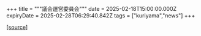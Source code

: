 +++
title = """議会運営委員会"""
date = 2025-02-18T15:00:00.000Z
expiryDate = 2025-02-28T06:29:40.842Z
tags = ["kuriyama","news"]
+++


[[source]](https://www.town.kuriyama.hokkaido.jp/site/gikai/29874.html)
